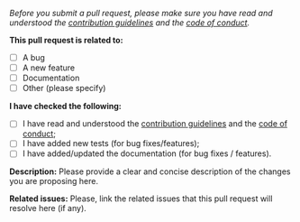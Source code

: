 _Before you submit a pull request, please make sure you have read and understood the [contribution guidelines](https://github.com/xavidop/genkitx-aws-bedrock/blob/main/CONTRIBUTING.md) and the [code of conduct](https://github.com/xavidop/genkitx-aws-bedrock/blob/main/CODE_OF_CONDUCT.md)._

**This pull request is related to:**

- [ ] A bug
- [ ] A new feature
- [ ] Documentation
- [ ] Other (please specify)

**I have checked the following:**

- [ ] I have read and understood the [contribution guidelines](https://github.com/xavidop/genkitx-aws-bedrock/blob/main/CONTRIBUTING.md) and the [code of conduct](https://github.com/xavidop/genkitx-aws-bedrock/blob/main/CODE_OF_CONDUCT.md);
- [ ] I have added new tests (for bug fixes/features);
- [ ] I have added/updated the documentation (for bug fixes / features).

**Description:**
Please provide a clear and concise description of the changes you are proposing here.

**Related issues:**
Please, link the related issues that this pull request will resolve here (if any).
